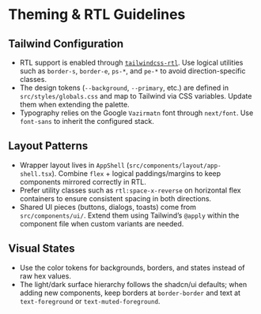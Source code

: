# Theming & RTL Guidelines

## Tailwind Configuration



- RTL support is enabled through [`tailwindcss-rtl`](https://github.com/20lives/tailwindcss-rtl). Use logical utilities such as `border-s`, `border-e`, `ps-*`, and `pe-*` to avoid direction-specific classes.
- The design tokens (`--background`, `--primary`, etc.) are defined in `src/styles/globals.css` and map to Tailwind via CSS variables. Update them when extending the palette.
- Typography relies on the Google `Vazirmatn` font through `next/font`. Use `font-sans` to inherit the configured stack.

## Layout Patterns



- Wrapper layout lives in `AppShell` (`src/components/layout/app-shell.tsx`). Combine `flex` + logical paddings/margins to keep components mirrored correctly in RTL.
- Prefer utility classes such as `rtl:space-x-reverse` on horizontal flex containers to ensure consistent spacing in both directions.
- Shared UI pieces (buttons, dialogs, toasts) come from `src/components/ui/`. Extend them using Tailwind’s `@apply` within the component file when custom variants are needed.

## Visual States



- Use the color tokens for backgrounds, borders, and states instead of raw hex values.
- The light/dark surface hierarchy follows the shadcn/ui defaults; when adding new components, keep borders at `border-border` and text at `text-foreground` or `text-muted-foreground`.
